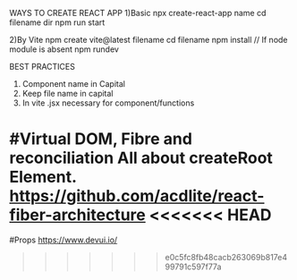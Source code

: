 WAYS TO CREATE  REACT APP
1)Basic 
npx create-react-app name 
cd filename 
dir 
npm run start

2)By Vite 
npm create vite@latest filename
cd filename 
npm install      // If node module is absent 
npm rundev

BEST PRACTICES 
1) Component name in Capital
2) Keep file name in capital
3) In vite .jsx necessary for component/functions 
   



#Virtual DOM, Fibre and reconciliation
All about createRoot Element.
https://github.com/acdlite/react-fiber-architecture
<<<<<<< HEAD
=======

#Props 
https://www.devui.io/
>>>>>>> e0c5fc8fb48cacb263069b817e499791c597f77a
